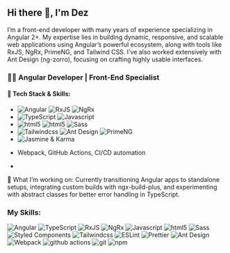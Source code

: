 ## Hi there 👋, I'm Dez
I’m a front-end developer with many years of experience specializing in Angular 2+. My expertise lies in building dynamic, responsive, and scalable web applications using Angular’s powerful ecosystem, along with tools like RxJS, NgRx, PrimeNG, and Tailwind CSS. I’ve also worked extensively with Ant Design (ng-zorro), focusing on crafting highly usable interfaces.

### 👨‍💻 Angular Developer | Front-End Specialist
#### 🔧 Tech Stack & Skills:
- <img alt="Angular" src="https://img.shields.io/badge/-Angular-DD0031?logo=angular&logoColor=white"/>
  <img alt="RxJS" src="https://img.shields.io/badge/RxJS-c2185b.svg?logo=reactivex&logoColor=white" />
  <img alt="NgRx" src="https://img.shields.io/badge/NgRx-a829c3.svg?logo=reactivex&logoColor=white" />

- <img alt="TypeScript" src="https://img.shields.io/badge/-TypeScript-007ACC?logo=typescript&logoColor=white" />
  <img alt="Javascript" src="https://img.shields.io/badge/-javascript-f7df1c?logo=javascript&logoColor=black" />

- <img alt="html5" src="https://img.shields.io/badge/-HTML5-E34F26?logo=html5&logoColor=white" />
  <img alt="html5" src="https://img.shields.io/badge/CSS3-1572B6?logo=css3&logoColor=white" />
  <img alt="Sass" src="https://img.shields.io/badge/-Sass-CC6699?logo=sass&logoColor=white" />

- <img alt="Tailwindcss" src="https://img.shields.io/badge/tailwindcss-EDF8FF?&logo=tailwindcss" />
  <img alt="Ant Design" src="https://img.shields.io/badge/-Ant%20Design-fff?style=flat&logo=ant-design&logoColor=0170FE" />
  <img alt="PrimeNG" src="https://img.shields.io/badge/PrimeNG-ffffff?logo=PrimeNG&logoColor=DD0031" />
- <img alt="Jasmine & Karma" src="https://img.shields.io/badge/Jasmine-Karma-3DBEAE" />
- Webpack, GitHub Actions, CI/CD automation
- 
🚀 What I’m working on: Currently transitioning Angular apps to standalone setups, integrating custom builds with ngx-build-plus, and experimenting with abstract classes for better error handling in TypeScript.
### My Skills:
<p>
  <img alt="Angular" src="https://img.shields.io/badge/-Angular-DD0031?logo=angular&logoColor=white" />
  <img alt="TypeScript" src="https://img.shields.io/badge/-TypeScript-007ACC?logo=typescript&logoColor=white" />
  <img alt="RxJS" src="https://img.shields.io/badge/RxJS-c2185b.svg?logo=reactivex&logoColor=white" />
  <img alt="NgRx" src="https://img.shields.io/badge/NgRx-a829c3.svg?logo=reactivex&logoColor=white" />
  <img alt="Javascript" src="https://img.shields.io/badge/-javascript-f7df1c?logo=javascript&logoColor=black" />
  <img alt="html5" src="https://img.shields.io/badge/-HTML5-E34F26?logo=html5&logoColor=white" />
  <img alt="Sass" src="https://img.shields.io/badge/-Sass-CC6699?logo=sass&logoColor=white" />
  <img alt="Styled Components" src="https://img.shields.io/badge/-Styled_Components-db7092?logo=styled-components&logoColor=white" />
  <img alt="Tailwindcss" src="https://img.shields.io/badge/tailwindcss-0F172A?&logo=tailwindcss" />
  <img alt="ESLint" src="https://img.shields.io/badge/ESLint-3A33D1?logo=eslint" />
  <img alt="Prettier" src="https://img.shields.io/badge/-Prettier-F7B93E?logo=prettier&logoColor=white" />
  <img alt="Ant Design" src="https://img.shields.io/badge/-Ant%20Design-333333?style=flat&logo=ant-design&logoColor=0170FE" />
  <img alt="Webpack" src="https://img.shields.io/badge/-Webpack-8DD6F9?logo=webpack&logoColor=white" />
  <img alt="github actions" src="https://img.shields.io/badge/-Github_Actions-2088FF?logo=github-actions&logoColor=white" />
  <img alt="git" src="https://img.shields.io/badge/-Git-F05032?logo=git&logoColor=white" />
  <img alt="npm" src="https://img.shields.io/badge/-NPM-CB3837?logo=npm&logoColor=white" />
</p>

<!--
**huynhle98/huynhle98** is a ✨ _special_ ✨ repository because its `README.md` (this file) appears on your GitHub profile.

Here are some ideas to get you started:

- 🔭 I’m currently working on ...
- 🌱 I’m currently learning ...
- 👯 I’m looking to collaborate on ...
- 🤔 I’m looking for help with ...
- 💬 Ask me about ...
- 📫 How to reach me: ...
- 😄 Pronouns: ...
- ⚡ Fun fact: ...
-->

